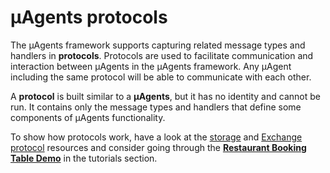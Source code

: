 # μAgents protocols

The μAgents framework supports capturing related message types and handlers in **protocols**. Protocols are used to facilitate communication and interaction between μAgents in the μAgents framework. Any μAgent including the same protocol will be able to communicate with each other.

A **protocol** is built similar to a **μAgents**, but it has no identity and cannot be run. It contains only the message types and handlers that define some components of μAgents functionality.

To show how protocols work, have a look at the [storage](storage.md) and [Exchange protocol](exchange-protocol.md) resources and consider going through the **[Restaurant Booking Table Demo](booking-demo.md)** in the tutorials section.
